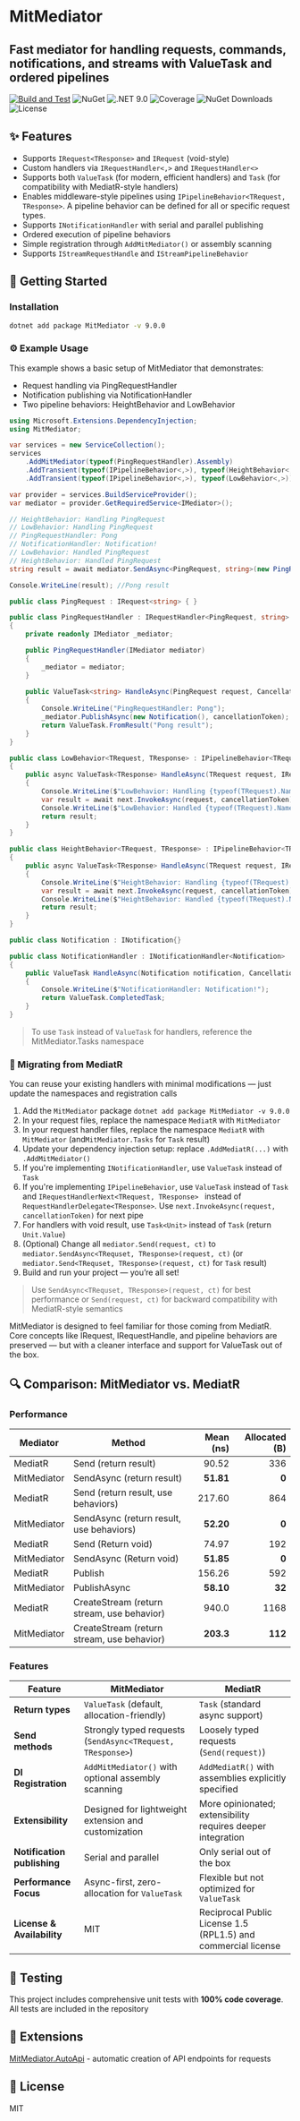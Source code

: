 MitMediator
=======
## Fast mediator for handling requests, commands, notifications, and streams with ValueTask and ordered pipelines
[![Build and Test](https://github.com/dzmprt/MitMediator/actions/workflows/dotnet.yml/badge.svg)](https://github.com/dzmprt/MitMediator/actions/workflows/dotnet.yml)
![NuGet](https://img.shields.io/nuget/v/MitMediator)
![.NET 9.0](https://img.shields.io/badge/Version-.NET%208.0-informational?style=flat&logo=dotnet)
![Coverage](https://img.shields.io/badge/coverage-100%25-brightgreen)
![NuGet Downloads](https://img.shields.io/nuget/dt/MitMediator)
![License](https://img.shields.io/github/license/dzmprt/MitMediator)

## ✨ Features

- Supports `IRequest<TResponse>` and `IRequest` (void-style)
- Custom handlers via `IRequestHandler<,>` and `IRequestHandler<>`
- Supports both `ValueTask` (for modern, efficient handlers) and `Task` (for compatibility with MediatR-style handlers)
- Enables middleware-style pipelines using `IPipelineBehavior<TRequest, TResponse>`. A pipeline behavior can be defined for all or specific request types.
- Supports `INotificationHandler` with serial and parallel publishing
- Ordered execution of pipeline behaviors
- Simple registration through `AddMitMediator()` or assembly scanning
- Supports `IStreamRequestHandle` and `IStreamPipelineBehavior`

## 🚀 Getting Started

### Installation

```bash
dotnet add package MitMediator -v 9.0.0
```

### ⚙️ Example Usage

This example shows a basic setup of MitMediator that demonstrates:
* Request handling via PingRequestHandler
* Notification publishing via NotificationHandler
* Two pipeline behaviors: HeightBehavior and LowBehavior

```cs
using Microsoft.Extensions.DependencyInjection;
using MitMediator;

var services = new ServiceCollection();
services
    .AddMitMediator(typeof(PingRequestHandler).Assembly)
    .AddTransient(typeof(IPipelineBehavior<,>), typeof(HeightBehavior<,>))
    .AddTransient(typeof(IPipelineBehavior<,>), typeof(LowBehavior<,>));

var provider = services.BuildServiceProvider();
var mediator = provider.GetRequiredService<IMediator>();

// HeightBehavior: Handling PingRequest
// LowBehavior: Handling PingRequest
// PingRequestHandler: Pong
// NotificationHandler: Notification!
// LowBehavior: Handled PingRequest
// HeightBehavior: Handled PingRequest
string result = await mediator.SendAsync<PingRequest, string>(new PingRequest(), CancellationToken.None);

Console.WriteLine(result); //Pong result

public class PingRequest : IRequest<string> { }

public class PingRequestHandler : IRequestHandler<PingRequest, string>
{
    private readonly IMediator _mediator;

    public PingRequestHandler(IMediator mediator)
    {
        _mediator = mediator;
    }
    
    public ValueTask<string> HandleAsync(PingRequest request, CancellationToken cancellationToken)
    {
        Console.WriteLine("PingRequestHandler: Pong");
        _mediator.PublishAsync(new Notification(), cancellationToken);
        return ValueTask.FromResult("Pong result");
    }
}

public class LowBehavior<TRequest, TResponse> : IPipelineBehavior<TRequest, TResponse> where TRequest : IRequest<TResponse>
{
    public async ValueTask<TResponse> HandleAsync(TRequest request, IRequestHandlerNext<TRequest, TResponse> next, CancellationToken cancellationToken)
    {
        Console.WriteLine($"LowBehavior: Handling {typeof(TRequest).Name}");
        var result = await next.InvokeAsync(request, cancellationToken);
        Console.WriteLine($"LowBehavior: Handled {typeof(TRequest).Name}");
        return result;
    }
}

public class HeightBehavior<TRequest, TResponse> : IPipelineBehavior<TRequest, TResponse> where TRequest : IRequest<TResponse>
{
    public async ValueTask<TResponse> HandleAsync(TRequest request, IRequestHandlerNext<TRequest, TResponse> next, CancellationToken cancellationToken)
    {
        Console.WriteLine($"HeightBehavior: Handling {typeof(TRequest).Name}");
        var result = await next.InvokeAsync(request, cancellationToken);
        Console.WriteLine($"HeightBehavior: Handled {typeof(TRequest).Name}");
        return result;
    }
}

public class Notification : INotification{}

public class NotificationHandler : INotificationHandler<Notification>
{
    public ValueTask HandleAsync(Notification notification, CancellationToken cancellationToken)
    {
        Console.WriteLine($"NotificationHandler: Notification!");
        return ValueTask.CompletedTask;
    }
}
```

> To use `Task` instead of `ValueTask` for handlers, reference the MitMediator.Tasks namespace

### 🔁 Migrating from MediatR

You can reuse your existing handlers with minimal modifications — just update the namespaces and registration calls

1. Add the `MitMediator` package `dotnet add package MitMediator -v 9.0.0`
2. In your request files, replace the namespace `MediatR` with `MitMediator`
3. In your request handler files, replace the namespace `MediatR` with `MitMediator` (and`MitMediator.Tasks` for `Task` result)
4. Update your dependency injection setup: replace `.AddMediatR(...)` with `.AddMitMediator()`
5. If you're implementing `INotificationHandler`, use `ValueTask` instead of `Task`
6. If you're implementing `IPipelineBehavior`, use `ValueTask` instead of `Task` and `IRequestHandlerNext<TRequest, TResponse> ` instead of  `RequestHandlerDelegate<TResponse>`. Use `next.InvokeAsync(request, cancellationToken)` for next pipe
7. For handlers with void result, use `Task<Unit>` instead of `Task` (return `Unit.Value`)
8. (Optional) Change all `mediator.Send(request, ct)` to `mediator.SendAsync<TRequset, TResponse>(request, ct)` (or `mediator.Send<TRequset, TResponse>(request, ct)` for `Task` result)
9. Build and run your project — you’re all set!

> Use `SendAsync<TRequset, TResponse>(request, ct)` for best performance or `Send(request, ct)` for backward compatibility with MediatR-style semantics

MitMediator is designed to feel familiar for those coming from MediatR. Core concepts like IRequest, IRequestHandle, and pipeline behaviors are preserved — but with a cleaner interface and support for ValueTask out of the box.

## 🔍 Comparison: MitMediator vs. MediatR

### Performance

| Mediator    | Method                                     | Mean (ns) | Allocated (B) |
|-------------|--------------------------------------------|----------:|--------------:|
| MediatR     | Send (return result)                       |     90.52 |           336 |
| MitMediator | SendAsync (return result)                  | **51.81** |         **0** |
| MediatR     | Send (return result, use behaviors)        |    217.60 |           864 |
| MitMediator | SendAsync (return result, use behaviors)   | **52.20** |         **0** |
| MediatR     | Send (Return void)                         |     74.97 |           192 |
| MitMediator | SendAsync (Return void)                    | **51.85** |         **0** |
| MediatR     | Publish                                    |    156.26 |           592 |
| MitMediator | PublishAsync                               | **58.10** |        **32** |
| MediatR     | CreateStream (return stream, use behavior) |     940.0 |          1168 |
| MitMediator | CreateStream (return stream, use behavior) | **203.3** |       **112** |

### Features

| Feature                     | MitMediator                                                | MediatR                                                       |
|-----------------------------|------------------------------------------------------------|---------------------------------------------------------------|
| **Return types**            | `ValueTask` (default, allocation-friendly)                 | `Task` (standard async support)                               |
| **Send methods**            | Strongly typed requests (`SendAsync<TRequest, TResponse>`) | Loosely typed requests (`Send(request)`)                      |
| **DI Registration**         | `AddMitMediator()` with optional assembly scanning         | `AddMediatR()` with assemblies explicitly specified           |
| **Extensibility**           | Designed for lightweight extension and customization       | More opinionated; extensibility requires deeper integration   |
| **Notification publishing** | Serial and parallel                                        | Only serial out of the box                                    |
| **Performance Focus**       | Async-first, zero-allocation for `ValueTask`               | Flexible but not optimized for `ValueTask`                    |
| **License & Availability**  | MIT                                                        | Reciprocal Public License 1.5 (RPL1.5) and commercial license |

## 🧪 Testing

This project includes comprehensive unit tests with **100% code coverage**. All tests are included in the repository

## 🧩 Extensions

[MitMediator.AutoApi](https://github.com/dzmprt/MitMediator.AutoApi) - automatic creation of API endpoints for requests

## 📜 License

MIT


